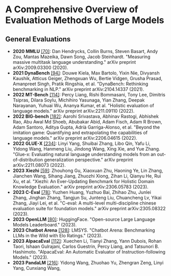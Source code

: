 # A Comprehensive Overview of Evaluation Methods of Large Models

## General Evaluations

- **2020 MMLU** [[70]](https://arxiv.org/abs/2009.03300): Dan Hendrycks, Collin Burns, Steven Basart, Andy Zou, Mantas Mazeika, Dawn Song, Jacob Steinhardt. "Measuring massive multitask language understanding." arXiv preprint arXiv:2009.03300 (2020).
- **2021 DynaBench** [[94]](https://arxiv.org/abs/2104.14337): Douwe Kiela, Max Bartolo, Yixin Nie, Divyansh Kaushik, Atticus Geiger, Zhengxuan Wu, Bertie Vidgen, Grusha Prasad, Amanpreet Singh, Pratik Ringshia, et al. "DynaBench: Rethinking benchmarking in NLP." arXiv preprint arXiv:2104.14337 (2021).
- **2022 MT-Bench** [[114]](https://arxiv.org/abs/2211.09110): Percy Liang, Rishi Bommasani, Tony Lee, Dimitris Tsipras, Dilara Soylu, Michihiro Yasunaga, Yian Zhang, Deepak Narayanan, Yuhuai Wu, Ananya Kumar, et al. "Holistic evaluation of language models." arXiv preprint arXiv:2211.09110 (2022).
- **2022 BIG-bench** [[182]](https://arxiv.org/abs/2206.04615): Aarohi Srivastava, Abhinav Rastogi, Abhishek Rao, Abu Awal Md Shoeb, Abubakar Abid, Adam Fisch, Adam R Brown, Adam Santoro, Aditya Gupta, Adrià Garriga-Alonso, et al. "Beyond the imitation game: Quantifying and extrapolating the capabilities of language models." arXiv preprint arXiv:2206.04615 (2022).
- **2022 GLUE-X** [[234]](https://arxiv.org/abs/2211.08073): Linyi Yang, Shuibai Zhang, Libo Qin, Yafu Li, Yidong Wang, Hanmeng Liu, Jindong Wang, Xing Xie, and Yue Zhang. "Glue-x: Evaluating natural language understanding models from an out-of-distribution generalization perspective." arXiv preprint arXiv:2211.08073 (2022).
- **2023 Xiezhi** [[59]](https://arxiv.org/abs/2306.05783): Zhouhong Gu, Xiaoxuan Zhu, Haoning Ye, Lin Zhang, Jianchen Wang, Sihang Jiang, Zhuozhi Xiong, Zihan Li, Qianyu He, Rui Xu, et al. "Xiezhi: An Ever-Updating Benchmark for Holistic Domain Knowledge Evaluation." arXiv preprint arXiv:2306.05783 (2023).
- **2023 C-Eval** [[78]](https://arxiv.org/abs/2305.08322): Yuzhen Huang, Yuzhuo Bai, Zhihao Zhu, Junlei Zhang, Jinghan Zhang, Tangjun Su, Junteng Liu, Chuancheng Lv, Yikai Zhang, Jiayi Lei, et al. "C-eval: A multi-level multi-discipline chinese evaluation suite for foundation models." arXiv preprint arXiv:2305.08322 (2023).
- **2023 OpenLLM** [[80]](https://huggingface.co/spaces/HuggingFaceH4/open_llm_leaderboard): HuggingFace. "Open-source Large Language Models Leaderboard." (2023).
- **2023 Chatbot Arena** [[128]](https://lmsys.org): LMSYS. "Chatbot Arena: Benchmarking LLMs in the Wild with Elo Ratings." (2023).
- **2023 AlpacaEval** [[112]](https://github.com/tatsu-lab/alpaca_eval): Xuechen Li, Tianyi Zhang, Yann Dubois, Rohan Taori, Ishaan Gulrajani, Carlos Guestrin, Percy Liang, and Tatsunori B. Hashimoto. "AlpacaEval: An Automatic Evaluator of Instruction-following Models." (2023).
- **2023 PandaLM** [[216]](https://arxiv.org/abs/2306.05087): Yidong Wang, Zhuohao Yu, Zhengran Zeng, Linyi Yang, Cunxiang Wang,
